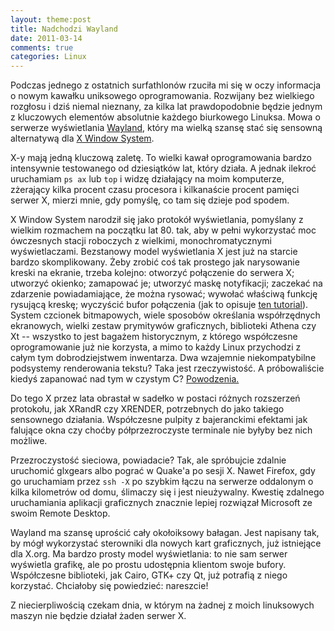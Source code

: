 ```yaml
---
layout: theme:post
title: Nadchodzi Wayland
date: 2011-03-14
comments: true
categories: Linux
---
```


Podczas jednego z ostatnich surfathlonów rzuciła mi się w oczy
informacja o nowym kawałku uniksowego oprogramowania. Rozwijany bez
wielkiego rozgłosu i dziś niemal nieznany, za kilka lat prawdopodobnie
będzie jednym z kluczowych elementów absolutnie każdego biurkowego
Linuksa. Mowa o serwerze wyświetlania [Wayland][1], który ma wielką
szansę stać się sensowną alternatywą dla [X Window System][2].

X-y mają jedną kluczową zaletę. To wielki kawał oprogramowania bardzo
intensywnie testowanego od dziesiątków lat, który działa. A jednak
ilekroć uruchamiam `ps ax` lub `top` i widzę działający na moim
komputerze, zżerający kilka procent czasu procesora i kilkanaście
procent pamięci serwer X, mierzi mnie, gdy pomyślę, co tam się dzieje
pod spodem.

X Window System narodził się jako protokół wyświetlania, pomyślany z
wielkim rozmachem na początku lat 80. tak, aby w pełni wykorzystać moc
ówczesnych stacji roboczych z wielkimi, monochromatycznymi
wyświetlaczami. Bezstanowy model wyświetlania X jest już na starcie
bardzo skomplikowany. Żeby zrobić coś tak prostego jak narysowanie
kreski na ekranie, trzeba kolejno: otworzyć połączenie do serwera X;
utworzyć okienko; zamapować je; utworzyć maskę notyfikacji; zaczekać
na zdarzenie powiadamiające, że można rysować; wywołać właściwą
funkcję rysującą kreskę; wyczyścić bufor połączenia (jak to opisuje
[ten tutorial][3]). System czcionek bitmapowych, wiele sposobów
określania współrzędnych ekranowych, wielki zestaw prymitywów
graficznych, biblioteki Athena czy Xt -- wszystko to jest bagażem
historycznym, z którego współczesne oprogramowanie już nie korzysta, a
mimo to każdy Linux przychodzi z całym tym dobrodziejstwem
inwentarza. Dwa wzajemnie niekompatybilne podsystemy renderowania
tekstu? Taka jest rzeczywistość. A próbowaliście kiedyś zapanować nad
tym w czystym C? [Powodzenia.][4]

Do tego X przez lata obrastał w sadełko w postaci różnych rozszerzeń
protokołu, jak XRandR czy XRENDER, potrzebnych do jako takiego
sensownego działania. Współczesne pulpity z bajeranckimi efektami jak
falujące okna czy choćby półprzezroczyste terminale nie byłyby bez
nich możliwe.

Przezroczystość sieciowa, powiadacie? Tak, ale spróbujcie zdalnie
uruchomić glxgears albo pograć w Quake'a po sesji X. Nawet Firefox,
gdy go uruchamiam przez `ssh -X` po szybkim łączu na serwerze oddalonym
o kilka kilometrów od domu, ślimaczy się i jest nieużywalny. Kwestię
zdalnego uruchamiania aplikacji graficznych znacznie lepiej rozwiązał
Microsoft ze swoim Remote Desktop.

Wayland ma szansę uprościć cały okołoiksowy bałagan. Jest napisany
tak, by mógł wykorzystać sterowniki dla nowych kart graficznych, już
istniejące dla X.org. Ma bardzo prosty model wyświetlania: to nie sam
serwer wyświetla grafikę, ale po prostu udostępnia klientom swoje
bufory. Współczesne biblioteki, jak Cairo, GTK+ czy Qt, już potrafią z
niego korzystać. Chciałoby się powiedzieć: nareszcie!

Z niecierpliwością czekam dnia, w którym na żadnej z moich linuksowych
maszyn nie będzie działał żaden serwer X.

 [1]: http://wayland.freedesktop.org/
 [2]: http://x.org
 [3]: http://tronche.com/gui/x/xlib-tutorial/
 [4]: http://www.pps.jussieu.fr/~jch/software/XinC.html
